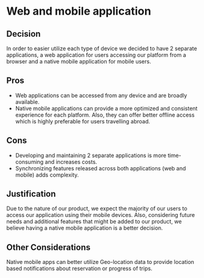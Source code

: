 # Web and mobile application

## Decision
In order to easier utilize each type of device we decided to have 2 separate applications, a web application for users accessing our platform from a browser and a native mobile application for mobile users.

## Pros
- Web applications can be accessed from any device and are broadly available.
- Native mobile applications can provide a more optimized and consistent experience for each platform. Also, they can offer better offline access which is highly preferable for users travelling abroad.

## Cons
- Developing and maintaining 2 separate applications is more time-consuming and increases costs.
- Synchronizing features released across both applications (web and mobile) adds complexity.

## Justification
Due to the nature of our product, we expect the majority of our users to access our application using their mobile devices.
Also, considering future needs and additional features that might be added to our product, we believe having a native mobile application is a better decision.

## Other Considerations
Native mobile apps can better utilize Geo-location data to provide location based notifications about reservation or progress of trips. 